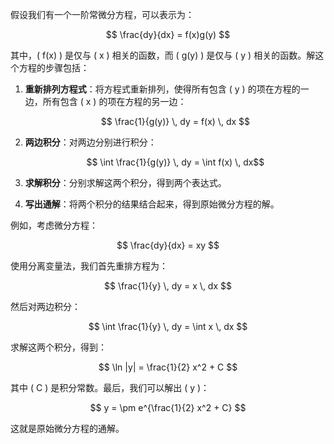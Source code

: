 
假设我们有一个一阶常微分方程，可以表示为：

$$ \frac{dy}{dx} = f(x)g(y) $$

其中，\( f(x) \) 是仅与 \( x \) 相关的函数，而 \( g(y) \) 是仅与 \( y \) 相关的函数。解这个方程的步骤包括：

1. **重新排列方程式**：将方程式重新排列，使得所有包含 \( y \) 的项在方程的一边，所有包含 \( x \) 的项在方程的另一边：

   $$ \frac{1}{g(y)} \, dy = f(x) \, dx $$

2. **两边积分**：对两边分别进行积分：

   $$ \int \frac{1}{g(y)} \, dy = \int f(x) \, dx$$

3. **求解积分**：分别求解这两个积分，得到两个表达式。

4. **写出通解**：将两个积分的结果结合起来，得到原始微分方程的解。

例如，考虑微分方程：

$$ \frac{dy}{dx} = xy $$

使用分离变量法，我们首先重排方程为：

$$ \frac{1}{y} \, dy = x \, dx $$

然后对两边积分：

$$ \int \frac{1}{y} \, dy = \int x \, dx $$

求解这两个积分，得到：

$$ \ln |y| = \frac{1}{2} x^2 + C $$

其中 \( C \) 是积分常数。最后，我们可以解出 \( y \)：

$$ y = \pm e^{\frac{1}{2} x^2 + C} $$

这就是原始微分方程的通解。